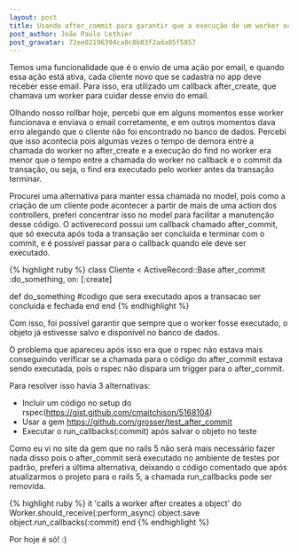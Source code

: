```yaml
---
layout: post
title: Usando after_commit para garantir que a execução de um worker ocorra após a transação ser concluída
post_author: João Paulo Lethier
post_gravatar: 72ee02196394ca8c0b03f2ada05f5857
---
```


Temos uma funcionalidade que é o envio de uma ação por email, e quando essa ação está ativa, cada cliente novo que se cadastra no app deve receber esse email. Para isso, era utilizado um callback after_create, que chamava um worker para cuidar desse envio do email.

Olhando nosso rollbar hoje, percebi que em alguns momentos esse worker funcionava e enviava o email corretamente, e em outros momentos dava erro alegando que o cliente não foi encontrado no banco de dados. Percebi que isso acontecia pois algumas vezes o tempo de demora entre a chamada do worker no after_create e a execução do find no worker era menor que o tempo entre a chamada do worker no callback e o commit da transação, ou seja, o find era executado pelo worker antes da transação terminar.

Procurei uma alternativa para manter essa chamada no model, pois como a criação de um cliente pode acontecer a partir de mais de uma action dos controllers, preferi concentrar isso no model para facilitar a manutenção desse código. O activerecord possui um callback chamado after_commit, que só executa após toda a transação ser concluída e terminar com o commit, e é possível passar para o callback quando ele deve ser executado.

{% highlight ruby %}
class Cliente < ActiveRecord::Base
  after_commit :do_something, on: [:create]

  def do_something
    #codigo que sera executado apos a transacao ser concluida e fechada
  end
end
{% endhighlight %}

Com isso, foi possível garantir que sempre que o worker fosse executado, o objeto já estivesse salvo e disponível no banco de dados.

O problema que apareceu após isso era que o rspec não estava mais conseguindo verificar se a chamada para o código do after_commit estava sendo executada, pois o rspec não dispara um trigger para o after_commit.

Para resolver isso havia 3 alternativas:
- Incluir um código no setup do rspec(https://gist.github.com/cmaitchison/5168104)
- Usar a gem https://github.com/grosser/test_after_commit
- Executar o run_callbacks(:commit) após salvar o objeto no teste

Como eu vi no site da gem que no rails 5 não será mais necessário fazer nada disso pois o after_commit será executado no ambiente de testes por padrão, preferi a última alternativa, deixando o código comentado que após atualizarmos o projeto para o rails 5, a chamada run_callbacks pode ser removida.

{% highlight ruby %}
it 'calls a worker after creates a object' do
  Worker.should_receive(:perform_async)
  object.save
  object.run_callbacks(:commit)
end
{% endhighlight %}

Por hoje é só! :)